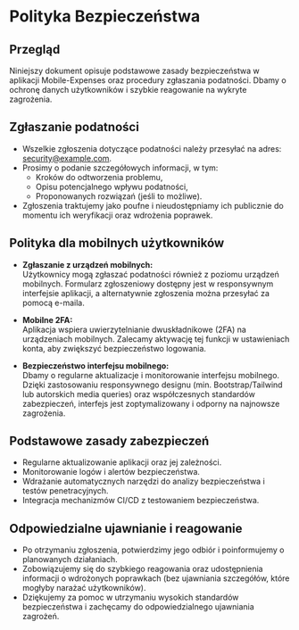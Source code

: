 # Polityka Bezpieczeństwa

## Przegląd
Niniejszy dokument opisuje podstawowe zasady bezpieczeństwa w aplikacji Mobile-Expenses oraz procedury zgłaszania podatności. Dbamy o ochronę danych użytkowników i szybkie reagowanie na wykryte zagrożenia.

## Zgłaszanie podatności
- Wszelkie zgłoszenia dotyczące podatności należy przesyłać na adres: [security@example.com](mailto:security@example.com).
- Prosimy o podanie szczegółowych informacji, w tym:
  - Kroków do odtworzenia problemu,
  - Opisu potencjalnego wpływu podatności,
  - Proponowanych rozwiązań (jeśli to możliwe).
- Zgłoszenia traktujemy jako poufne i nieudostępniamy ich publicznie do momentu ich weryfikacji oraz wdrożenia poprawek.

## Polityka dla mobilnych użytkowników
- **Zgłaszanie z urządzeń mobilnych:**  
  Użytkownicy mogą zgłaszać podatności również z poziomu urządzeń mobilnych. Formularz zgłoszeniowy dostępny jest w responsywnym interfejsie aplikacji, a alternatywnie zgłoszenia można przesyłać za pomocą e-maila.
  
- **Mobilne 2FA:**  
  Aplikacja wspiera uwierzytelnianie dwuskładnikowe (2FA) na urządzeniach mobilnych. Zalecamy aktywację tej funkcji w ustawieniach konta, aby zwiększyć bezpieczeństwo logowania.

- **Bezpieczeństwo interfejsu mobilnego:**  
  Dbamy o regularne aktualizacje i monitorowanie interfejsu mobilnego. Dzięki zastosowaniu responsywnego designu (min. Bootstrap/Tailwind lub autorskich media queries) oraz współczesnych standardów zabezpieczeń, interfejs jest zoptymalizowany i odporny na najnowsze zagrożenia.

## Podstawowe zasady zabezpieczeń
- Regularne aktualizowanie aplikacji oraz jej zależności.
- Monitorowanie logów i alertów bezpieczeństwa.
- Wdrażanie automatycznych narzędzi do analizy bezpieczeństwa i testów penetracyjnych.
- Integracja mechanizmów CI/CD z testowaniem bezpieczeństwa.

## Odpowiedzialne ujawnianie i reagowanie
- Po otrzymaniu zgłoszenia, potwierdzimy jego odbiór i poinformujemy o planowanych działaniach.
- Zobowiązujemy się do szybkiego reagowania oraz udostępnienia informacji o wdrożonych poprawkach (bez ujawniania szczegółów, które mogłyby narażać użytkowników).
- Dziękujemy za pomoc w utrzymaniu wysokich standardów bezpieczeństwa i zachęcamy do odpowiedzialnego ujawniania zagrożeń.